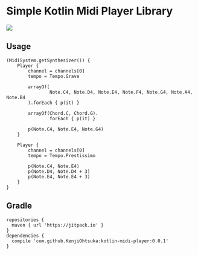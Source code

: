 # Simple Kotlin Midi Player Library

[![](https://jitpack.io/v/KenjiOhtsuka/kotlin-midi-player.svg)](https://jitpack.io/#KenjiOhtsuka/kotlin-midi-player)

## Usage

```
(MidiSystem.getSynthesizer()) {
    Player {
        channel = channels[0]
        tempo = Tempo.Grave

        arrayOf(
                Note.C4, Note.D4, Note.E4, Note.F4, Note.G4, Note.A4, Note.B4
        ).forEach { p(it) }

        arrayOf(Chord.C, Chord.G).
                forEach { p(it) }

        p(Note.C4, Note.E4, Note.G4)
    }

    Player {
        channel = channels[0]
        tempo = Tempo.Prestissimo

        p(Note.C4, Note.E4)
        p(Note.D4, Note.D4 + 3)
        p(Note.E4, Note.E4 + 3)
    }
}
```

## Gradle

```
repositories {
  maven { url 'https://jitpack.io' }
}
dependencies {
  compile 'com.github.KenjiOhtsuka:kotlin-midi-player:0.0.1'
}
```